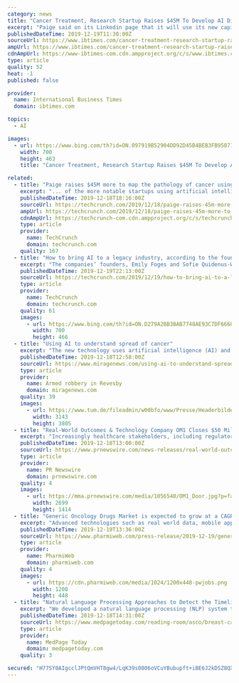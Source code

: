 ```yaml
---
category: news
title: "Cancer Treatment, Research Startup Raises $45M To Develop AI Diagnostic Products"
excerpt: "Paige said on its Linkedin page that it will use its new capital to drive FDA and CE clearances for the products it is looking to bring to the market, which comes in a timely fashion since the company was the first to get FDA breakthrough designation for using AI in oncology pathology. The company also received a CE mark shortly after."
publishedDateTime: 2019-12-19T11:30:00Z
sourceUrl: https://www.ibtimes.com/cancer-treatment-research-startup-raises-45m-develop-ai-diagnostic-products-2888594
ampUrl: https://www.ibtimes.com/cancer-treatment-research-startup-raises-45m-develop-ai-diagnostic-products-2888594?amp=1
cdnAmpUrl: https://www-ibtimes-com.cdn.ampproject.org/c/s/www.ibtimes.com/cancer-treatment-research-startup-raises-45m-develop-ai-diagnostic-products-2888594?amp=1
type: article
quality: 52
heat: -1
published: false

provider:
  name: International Business Times
  domain: ibtimes.com

topics:
  - AI

images:
  - url: https://www.bing.com/th?id=ON.097919B52904DD92D45B4BEB3FB95871
    width: 700
    height: 463
    title: "Cancer Treatment, Research Startup Raises $45M To Develop AI Diagnostic Products"

related:
  - title: "Paige raises $45M more to map the pathology of cancer using AI"
    excerpt: "... of the more notable startups using artificial intelligence to understand and fight cancer has raised $45 million more in funding to continue building out its operations and inch closer to commercialising its work. Paige — which applies AI-based methods such as machine learning to better map the pathology of cancer, an essential component ..."
    publishedDateTime: 2019-12-18T18:16:00Z
    sourceUrl: https://techcrunch.com/2019/12/18/paige-raises-45m-more-to-map-the-pathology-of-cancer-using-ai/
    ampUrl: https://techcrunch.com/2019/12/18/paige-raises-45m-more-to-map-the-pathology-of-cancer-using-ai/amp/
    cdnAmpUrl: https://techcrunch-com.cdn.ampproject.org/c/s/techcrunch.com/2019/12/18/paige-raises-45m-more-to-map-the-pathology-of-cancer-using-ai/amp/
    type: article
    provider:
      name: TechCrunch
      domain: techcrunch.com
    quality: 167
  - title: "How to bring AI to a legacy industry, according to the founders of Luminance and Omnius"
    excerpt: "The companies’ founders, Emily Foges and Sofie Quidenus-Wahlforss, spoke with great insight on this on stage at Disrupt Berlin. Luminance uses AI and natural language processing to help law firms process documents more quickly, not replacing the lawyer but providing additional intelligence and analysis of what may be hundreds or thousands of ..."
    publishedDateTime: 2019-12-19T22:13:00Z
    sourceUrl: https://techcrunch.com/2019/12/19/how-to-bring-ai-to-a-legacy-industry-according-to-the-founders-of-luminance-and-omnius/
    type: article
    provider:
      name: TechCrunch
      domain: techcrunch.com
    quality: 61
    images:
      - url: https://www.bing.com/th?id=ON.D279A2BB3BAB7748AE93C7DF6668418B
        width: 700
        height: 466
  - title: "Using AI to understand spread of cancer"
    excerpt: "The new technology uses artificial intelligence (AI) and even finds single disseminated ... which is a prerequisite for effective therapy. The vDISCO method, developed by a team led by Dr. Ali Ertürk, Director of the Institute for Tissue Engineering ..."
    publishedDateTime: 2019-12-18T12:58:00Z
    sourceUrl: https://www.miragenews.com/using-ai-to-understand-spread-of-cancer/
    type: article
    provider:
      name: Armed robbery in Revesby
      domain: miragenews.com
    quality: 39
    images:
      - url: https://www.tum.de/fileadmin/w00bfo/www/Presse/Headerbilder/191218_Ertu__rk_Cell_DeepMACT.jpg
        width: 3143
        height: 3805
  - title: "Real-World Outcomes & Technology Company OM1 Closes $50 Million Series C Financing To Make Healthcare More Measured, Precise, And Pre-Emptive"
    excerpt: "Increasingly healthcare stakeholders, including regulators, payer and providers, are seeking real-world evidence for supporting outcomes-based decision making. By organizing health information and applying artificial intelligence (AI) technology ..."
    publishedDateTime: 2019-12-18T13:00:00Z
    sourceUrl: https://www.prnewswire.com/news-releases/real-world-outcomes--technology-company-om1-closes-50-million-series-c-financing-to-make-healthcare-more-measured-precise-and-pre-emptive-300976837.html
    type: article
    provider:
      name: PR Newswire
      domain: prnewswire.com
    quality: 4
    images:
      - url: https://mma.prnewswire.com/media/1056540/OM1_Door.jpg?p=facebook
        width: 2699
        height: 1414
  - title: "Generic Oncology Drugs Market is expected to grow at a CAGR of ~6.2% during the forecast period of 2018 to 2028"
    excerpt: "Advanced technologies such as real world data, mobile apps, and artificial intelligence have successfully been able to achieve a high engagement ... In addition to this, the company achieved a CE mark for its gene modifying therapy used for the treatment of blood cancer. Pfizer Inc. has been focusing on the over 39 therapies, in order to ..."
    publishedDateTime: 2019-12-19T13:36:00Z
    sourceUrl: https://www.pharmiweb.com/press-release/2019-12-19/generic-oncology-drugs-market-is-expected-to-grow-at-a-cagr-of-62-during-the-forecast-period-of-2
    type: article
    provider:
      name: PharmiWeb
      domain: pharmiweb.com
    quality: 4
    images:
      - url: https://cdn.pharmiweb.com/media/1024/1200x448-pwjobs.png
        width: 1200
        height: 448
  - title: "Natural Language Processing Approaches to Detect the Timeline of Metastatic Recurrence of Breast Cancer"
    excerpt: "We developed a natural language processing (NLP) system to identify patient-specific timelines of metastatic breast cancer recurrence. Patients and Methods We used the OncoSHARE database, which includes merged data from the California Cancer Registry and EMRs of 8,956 women diagnosed with breast cancer in 2000 to 2018. We curated a ..."
    publishedDateTime: 2019-12-18T14:31:00Z
    sourceUrl: https://www.medpagetoday.com/reading-room/asco/breast-cancer/83936
    type: article
    provider:
      name: MedPage Today
      domain: medpagetoday.com
    quality: 3

secured: "H77SY0AIgcclJPtQmVHT8gw4/LqK39s0806oVCuYBubupft+iBE6J2kDSZ8QXk20GMEe0lqh00pds1rQyNyb/XRiGRDH+U/UuLO65TQf16WoLwNjS80cJ3vHhhLkdTJcRVRFHkNNpk3Xltw8avD514PiA6XRo1vIPe0jJgEvjlGzi4Zb+Fqm8FHvRsrH4oyRiVT1YOuAEc4cmMd1azgo+zdgjOYNn/KCxqb2Y4ZI4CypQHEfc3WiTVvKV6hQfFklEz9RHhxk52Ut5/xXK1JqSA==;7D7TJ1n+0fhjtf/nWJ7sjQ=="
---
```


